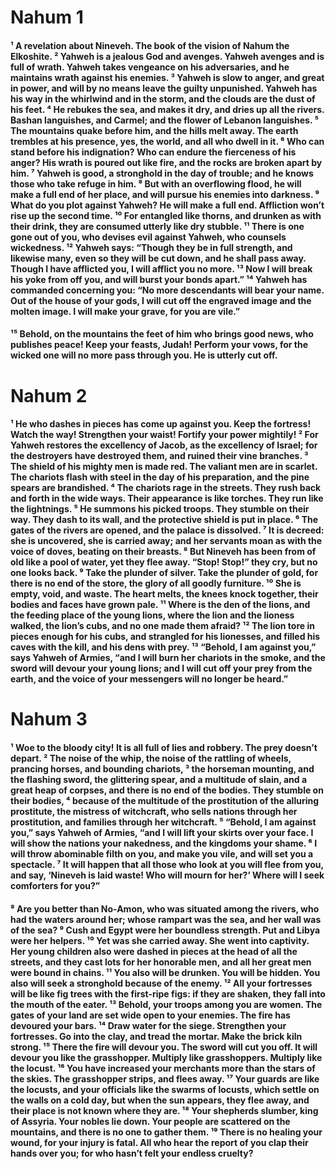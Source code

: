 # Nahum 1

#### ¹ A revelation about Nineveh. The book of the vision of Nahum the Elkoshite. ² Yahweh is a jealous God and avenges. Yahweh avenges and is full of wrath. Yahweh takes vengeance on his adversaries, and he maintains wrath against his enemies. ³ Yahweh is slow to anger, and great in power, and will by no means leave the guilty unpunished. Yahweh has his way in the whirlwind and in the storm, and the clouds are the dust of his feet. ⁴ He rebukes the sea, and makes it dry, and dries up all the rivers. Bashan languishes, and Carmel; and the flower of Lebanon languishes. ⁵ The mountains quake before him, and the hills melt away. The earth trembles at his presence, yes, the world, and all who dwell in it. ⁶ Who can stand before his indignation? Who can endure the fierceness of his anger? His wrath is poured out like fire, and the rocks are broken apart by him. ⁷ Yahweh is good, a stronghold in the day of trouble; and he knows those who take refuge in him. ⁸ But with an overflowing flood, he will make a full end of her place, and will pursue his enemies into darkness. ⁹ What do you plot against Yahweh? He will make a full end. Affliction won’t rise up the second time. ¹⁰ For entangled like thorns, and drunken as with their drink, they are consumed utterly like dry stubble. ¹¹ There is one gone out of you, who devises evil against Yahweh, who counsels wickedness. ¹² Yahweh says: “Though they be in full strength, and likewise many, even so they will be cut down, and he shall pass away. Though I have afflicted you, I will afflict you no more. ¹³ Now I will break his yoke from off you, and will burst your bonds apart.” ¹⁴ Yahweh has commanded concerning you: “No more descendants will bear your name. Out of the house of your gods, I will cut off the engraved image and the molten image. I will make your grave, for you are vile.” 


#### ¹⁵ Behold, on the mountains the feet of him who brings good news, who publishes peace! Keep your feasts, Judah! Perform your vows, for the wicked one will no more pass through you. He is utterly cut off. 

# Nahum 2

#### ¹ He who dashes in pieces has come up against you. Keep the fortress! Watch the way! Strengthen your waist! Fortify your power mightily! ² For Yahweh restores the excellency of Jacob, as the excellency of Israel; for the destroyers have destroyed them, and ruined their vine branches. ³ The shield of his mighty men is made red. The valiant men are in scarlet. The chariots flash with steel in the day of his preparation, and the pine spears are brandished. ⁴ The chariots rage in the streets. They rush back and forth in the wide ways. Their appearance is like torches. They run like the lightnings. ⁵ He summons his picked troops. They stumble on their way. They dash to its wall, and the protective shield is put in place. ⁶ The gates of the rivers are opened, and the palace is dissolved. ⁷ It is decreed: she is uncovered, she is carried away; and her servants moan as with the voice of doves, beating on their breasts. ⁸ But Nineveh has been from of old like a pool of water, yet they flee away. “Stop! Stop!” they cry, but no one looks back. ⁹ Take the plunder of silver. Take the plunder of gold, for there is no end of the store, the glory of all goodly furniture. ¹⁰ She is empty, void, and waste. The heart melts, the knees knock together, their bodies and faces have grown pale. ¹¹ Where is the den of the lions, and the feeding place of the young lions, where the lion and the lioness walked, the lion’s cubs, and no one made them afraid? ¹² The lion tore in pieces enough for his cubs, and strangled for his lionesses, and filled his caves with the kill, and his dens with prey. ¹³ “Behold, I am against you,” says Yahweh of Armies, “and I will burn her chariots in the smoke, and the sword will devour your young lions; and I will cut off your prey from the earth, and the voice of your messengers will no longer be heard.” 

# Nahum 3

#### ¹ Woe to the bloody city! It is all full of lies and robbery. The prey doesn’t depart. ² The noise of the whip, the noise of the rattling of wheels, prancing horses, and bounding chariots, ³ the horseman mounting, and the flashing sword, the glittering spear, and a multitude of slain, and a great heap of corpses, and there is no end of the bodies. They stumble on their bodies, ⁴ because of the multitude of the prostitution of the alluring prostitute, the mistress of witchcraft, who sells nations through her prostitution, and families through her witchcraft. ⁵ “Behold, I am against you,” says Yahweh of Armies, “and I will lift your skirts over your face. I will show the nations your nakedness, and the kingdoms your shame. ⁶ I will throw abominable filth on you, and make you vile, and will set you a spectacle. ⁷ It will happen that all those who look at you will flee from you, and say, ‘Nineveh is laid waste! Who will mourn for her?’ Where will I seek comforters for you?” 


#### ⁸ Are you better than No-Amon, who was situated among the rivers, who had the waters around her; whose rampart was the sea, and her wall was of the sea? ⁹ Cush and Egypt were her boundless strength. Put and Libya were her helpers. ¹⁰ Yet was she carried away. She went into captivity. Her young children also were dashed in pieces at the head of all the streets, and they cast lots for her honorable men, and all her great men were bound in chains. ¹¹ You also will be drunken. You will be hidden. You also will seek a stronghold because of the enemy. ¹² All your fortresses will be like fig trees with the first-ripe figs: if they are shaken, they fall into the mouth of the eater. ¹³ Behold, your troops among you are women. The gates of your land are set wide open to your enemies. The fire has devoured your bars. ¹⁴ Draw water for the siege. Strengthen your fortresses. Go into the clay, and tread the mortar. Make the brick kiln strong. ¹⁵ There the fire will devour you. The sword will cut you off. It will devour you like the grasshopper. Multiply like grasshoppers. Multiply like the locust. ¹⁶ You have increased your merchants more than the stars of the skies. The grasshopper strips, and flees away. ¹⁷ Your guards are like the locusts, and your officials like the swarms of locusts, which settle on the walls on a cold day, but when the sun appears, they flee away, and their place is not known where they are. ¹⁸ Your shepherds slumber, king of Assyria. Your nobles lie down. Your people are scattered on the mountains, and there is no one to gather them. ¹⁹ There is no healing your wound, for your injury is fatal. All who hear the report of you clap their hands over you; for who hasn’t felt your endless cruelty? 

